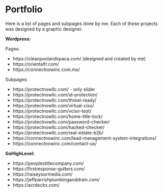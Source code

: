 # Portfolio

Here is a list of pages and subpages done by me. Each of these projects was designed by a graphic designer.

<strong>Wordpress:</strong>

Pages:
<ul>
<li>https://cleanpoolandspaca.com/ (designed and created by me)</li>
<li>https://orientalfr.com/</li>
<li>https://connectnowinc.com.mx/</li>
</ul>

Subpages:
<ul>
<li>https://protectnowllc.com/ - only slider</li>
<li>https://protectnowllc.com/id-protection/</li>
<li>https://protectnowllc.com/threat-ready/</li>
<li>https://protectnowllc.com/virtual-ciso/</li>
<li>https://protectnowllc.com/vciso-test/</li>
<li>https://protectnowllc.com/home-title-lock/</li>
<li>https://protectnowllc.com/password-checker/</li>
<li>https://protectnowllc.com/hacked-checker/</li>
<li>https://protectnowllc.com/real-estate-b2b/</li>
<li>https://connectnowinc.com/lead-management-system-integrations/</li>
<li>https://connectnowinc.com/contact-us/</li>
</ul>

<strong>GoHighLevel:</strong>
<ul>
<li>https://peoplestitlecompany.com/</li>
<li>https://firstresponse-gutters.com/</li>
<li>https://raiseyourmedia.com/</li>
<li>https://jeffparrishplumbinganddrain.com/</li>
<li>https://acrdecks.com/</li>
</ul>
